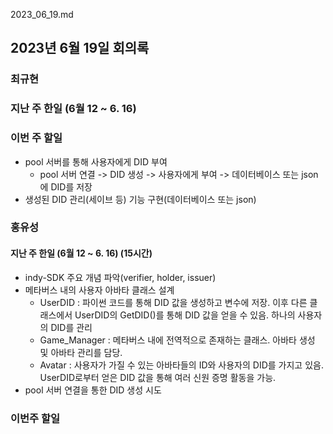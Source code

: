 2023_06_19.md

## 2023년 6월 19일 회의록

### 최규현 
### 지난 주 한일 (6월 12 ~ 6. 16)




### 이번 주 할일 
- pool 서버를 통해 사용자에게 DID 부여
  - pool 서버 연결 -> DID 생성 -> 사용자에게 부여 -> 데이터베이스 또는 json에 DID를 저장
- 생성된 DID 관리(세이브 등) 기능 구현(데이터베이스 또는 json) 

### 홍유성

#### 지난 주 한일 (6월 12 ~ 6. 16) (15시간)
- indy-SDK 주요 개념 파악(verifier, holder, issuer)
- 메타버스 내의 사용자 아바타 클래스 설계
  - UserDID : 파이썬 코드를 통해 DID 값을 생성하고 변수에 저장. 이후 다른 클래스에서 UserDID의 GetDID()를 통해 DID 값을 얻을 수 있음. 하나의 사용자의 DID를 관리
  - Game_Manager : 메타버스 내에 전역적으로 존재하는 클래스. 아바타 생성 및 아바타 관리를 담당.
  - Avatar : 사용자가 가질 수 있는 아바타들의 ID와 사용자의 DID를 가지고 있음. UserDID로부터 얻은 DID 값을 통해 여러 신원 증명 활동을 가능.
- pool 서버 연결을 통한 DID 생성 시도





### 이번주 할일
